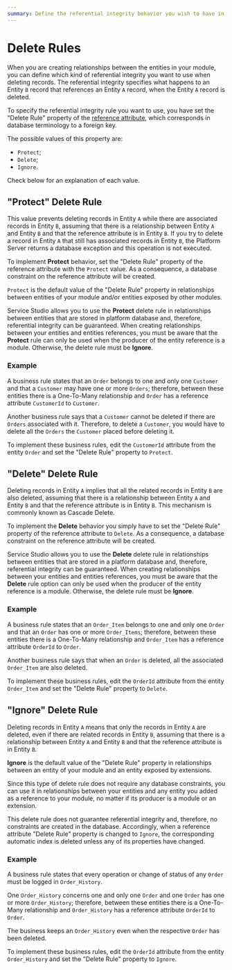 ```yaml
---
summary: Define the referential integrity behavior you wish to have in entity relationships.
---
```


# Delete Rules

When you are creating relationships between the entities in your module, you can define which kind of referential integrity you want to use when deleting records. The referential integrity specifies what happens to an Entity `B` record that references an Entity `A` record, when the Entity `A` record is deleted.

To specify the referential integrity rule you want to use, you have set the "Delete Rule" property of the [reference attribute](<intro.md>), which corresponds in database terminology to a foreign key. 

The possible values of this property are:

* `Protect`;
* `Delete`;
* `Ignore`.

Check below for an explanation of each value.


## "Protect" Delete Rule

This value prevents deleting records in Entity `A` while there are associated records in Entity `B`, assuming that there is a relationship between Entity `A` and Entity `B` and that the reference attribute is in Entity `B`. If you try to delete a record in Entity `A` that still has associated records in Entity `B`, the Platform Server returns a database exception and this operation is not executed.

To implement **Protect** behavior, set the "Delete Rule" property of the reference attribute with the `Protect` value. As a consequence, a database constraint on the reference attribute will be created.

`Protect` is the default value of the "Delete Rule" property in relationships between entities of your module and/or entities exposed by other modules.

Service Studio allows you to use the **Protect** delete rule in relationships between entities that are stored in platform database and, therefore, referential integrity can be guaranteed. When creating relationships between your entities and entities references, you must be aware that the **Protect** rule can only be used when the producer of the entity reference is a module. Otherwise, the delete rule must be **Ignore**.

### Example

A business rule states that an `Order` belongs to one and only one `Customer` and that a `Customer` may have one or more `Orders`; therefore, between these entities there is a One-To-Many relationship and `Order` has a reference attribute `CustomerId` to `Customer`.

Another business rule says that a `Customer` cannot be deleted if there are `Orders` associated with it. Therefore, to delete a `Customer`, you would have to delete all the `Orders` the `Customer` placed before deleting it.

To implement these business rules, edit the `CustomerId` attribute from the entity `Order` and set the "Delete Rule" property to `Protect`.

## "Delete" Delete Rule

Deleting records in Entity `A` implies that all the related records in Entity `B` are also deleted, assuming that there is a relationship between Entity `A` and Entity `B` and that the reference attribute is in Entity `B`. This mechanism is commonly known as Cascade Delete.

To implement the **Delete** behavior you simply have to set the "Delete Rule" property of the reference attribute to `Delete`. As a consequence, a database constraint on the reference attribute will be created.

Service Studio allows you to use the **Delete** delete rule in relationships between entities that are stored in a platform database and, therefore, referential integrity can be guaranteed. When creating relationships between your entities and entities references, you must be aware that the **Delete** rule option can only be used when the producer of the entity reference is a module. Otherwise, the delete rule must be **Ignore**.

### Example

A business rule states that an `Order_Item` belongs to one and only one `Order` and that an `Order` has one or more `Order_Items`; therefore, between these entities there is a One-To-Many relationship and `Order_Item` has a reference attribute `OrderId` to `Order`.

Another business rule says that when an `Order` is deleted, all the associated `Order_Item` are also deleted.

To implement these business rules, edit the `OrderId` attribute from the entity `Order_Item` and set the "Delete Rule" property to `Delete`.


## "Ignore" Delete Rule

Deleting records in Entity `A` means that only the records in Entity `A` are deleted, even if there are related records in Entity `B`, assuming that there is a relationship between Entity `A` and Entity `B` and that the reference attribute is in Entity `B`.

**Ignore** is the default value of the "Delete Rule" property in relationships between an entity of your module and an entity exposed by extensions.

Since this type of delete rule does not require any database constraints, you can use it in relationships between your entities and any entity you added as a reference to your module, no matter if its producer is a module or an extension.

This delete rule does not guarantee referential integrity and, therefore, no constraints are created in the database. Accordingly, when a reference attribute "Delete Rule" property is changed to `Ignore`, the corresponding automatic index is deleted unless any of its properties have changed.

### Example

A business rule states that every operation or change of status of any `Order` must be logged in `Order_History`.

One `Order_History` concerns one and only one `Order` and one `Order` has one or more `Order_History`; therefore, between these entities there is a One-To-Many relationship and `Order_History` has a reference attribute `OrderId` to `Order`.

The business keeps an `Order_History` even when the respective `Order` has been deleted.

To implement these business rules, edit the `OrderId` attribute from the entity `Order_History` and set the "Delete Rule" property to `Ignore`.
